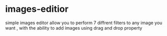 # images-editior
simple images editor allow you to perform 7 diffrent filters to any image you want ,
with the ability to add images using drag and drop property
